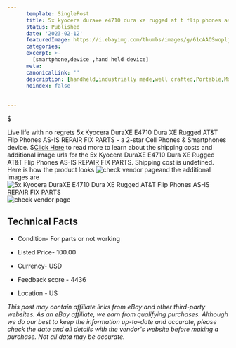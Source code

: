 ```yaml
---
      template: SinglePost
      title: 5x kyocera duraxe e4710 dura xe rugged at t flip phones as is repair fix parts
      status: Published
      date: '2023-02-12'
      featuredImage: https://i.ebayimg.com/thumbs/images/g/61cAAOSwopljt03W/s-l225.jpg
      categories: 
      excerpt: >-
        [smartphone,device ,hand held device]
      meta:
      canonicalLink: ''
      description: [handheld,industrially made,well crafted,Portable,Mobile,Compact,Convenient,Lightweight,Maneuverable,Man-portable,Miniature,Carriable,Hand-held,Light,Holdable,Transportable,Mobile device,Pocket-sized,On-the-go,Wireless,Cordless,Compact size,Convenient size, smartphone,device ,hand held device]
      noindex: false
      
        
---
```

$

Live life with no regrets 5x Kyocera DuraXE E4710 Dura XE Rugged AT&T Flip Phones AS-IS REPAIR FIX PARTS - a 2-star Cell Phones & Smartphones device.
$[Click Here](https://www.ebay.com/itm/185756807021?hash=item2b3ff7ef6d%3Ag%3A61cAAOSwopljt03W&mkevt=1&mkcid=1&mkrid=711-53200-19255-0&campid=%253CePNCampaignId%253E&customid=%253CreferenceId%253E&toolid=10049) to read more to learn about the shipping costs and additional image urls for the 5x Kyocera DuraXE E4710 Dura XE Rugged AT&T Flip Phones AS-IS REPAIR FIX PARTS. Shipping cost is undefined. Here is how the product looks ![check vendor page](https://i.ebayimg.com/thumbs/images/g/61cAAOSwopljt03W/s-l225.jpg)and the additional images are![5x Kyocera DuraXE E4710 Dura XE Rugged AT&T Flip Phones AS-IS REPAIR FIX PARTS](https://i.ebayimg.com/images/g/61cAAOSwopljt03W/s-l1200.jpg)![check vendor page](https://origin-galleryplus.ebayimg.com/ws/web/185756807021_2_0_1/225x225.jpg,https://origin-galleryplus.ebayimg.com/ws/web/185756807021_3_0_1/225x225.jpg)



 ## Technical Facts 



     
      

 - Condition- For parts or not working 


      

 - Listed Price- 100.00 


      

 - Currency- USD 


      

 - Feedback score - 4436 


      

 - Location - US 


      
      

 *_This post may contain affiliate links from eBay and other third-party websites. As an eBay affiliate, we earn from qualifying purchases. Although we do our best to keep the information up-to-date and accurate, please check the date and all details with the vendor's website before making a purchase. Not all data may be accurate._*






